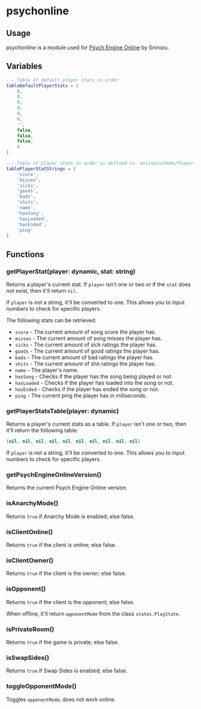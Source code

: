 # psychonline

## Usage

*psychonline* is a module used for [Psych Engine Online](https://github.com/Snirozu/Funkin-Psych-Online/) by Snirozu.

## Variables

```lua
--- Table of default player stats in order
tableDefaultPlayerStats = {
    0,
    0,
    0,
    0,
    0,
    0,
    '',
    false,
    false,
    false,
    0
}

--- Table of player stats in order as defined in `online/scheme/Player.hx`
tablePlayerStatStrings = {
    'score',
    'misses',
    'sicks',
    'goods',
    'bads',
    'shits',
    'name',
    'hasSong',
    'hasLoaded',
    'hasEnded',
    'ping'
}
```

## Functions

### getPlayerStat(player: dynamic, stat: string)

Returns a player's current stat. If `player` isn't one or two or if the `stat` does not exist, then it'll return `nil`.

If `player` is not a string, it'll be converted to one. This allows you to input numbers to check for specific players.

The following stats can be retrieved:

* `score` - The current amount of song score the player has.
* `misses` - The current amount of song misses the player has.
* `sicks` - The current amount of sick ratings the player has.
* `goods` - The current amount of good ratings the player has.
* `bads` - The current amount of bad ratings the player has.
* `shits` - The current amount of shit ratings the player has.
* `name` - The player's name.
* `hasSong` - Checks if the player has the song being played or not.
* `hasLoaded` - Checks if the player has loaded into the song or not.
* `hasEnded` - Checks if the player has ended the song or not.
* `ping` - The current ping the player has in miliseconds.

### getPlayerStatsTable(player: dynamic)

Returns a player's current stats as a table. If `player` isn't one or two, then it'll return the following table:

```lua
{nil, nil, nil, nil, nil, nil, nil, nil, nil, nil}
```

If `player` is not a string, it'll be converted to one. This allows you to input numbers to check for specific players.

### getPsychEngineOnlineVersion()

Returns the current Psych Engine Online version.

### isAnarchyMode()

Returns `true` if Anarchy Mode is enabled; else false.

### isClientOnline()

Returns `true` if the client is online; else false.

### isClientOwner()

Returns `true` if the client is the owner; else false.

### isOpponent()

Returns `true` if the client is the opponent; else false.

When offline, it'll return `opponentMode` from the class `states.PlayState`.

### isPrivateRoom()

Returns `true` if the game is private; else false.

### isSwapSides()

Returns `true` if Swap Sides is enabled; else false.

### toggleOpponentMode()

Toggles `opponentMode`; does not work online.
